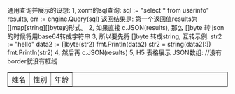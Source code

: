 通用查询并展示的设想:
1, xorm的sql查询: 
    sql := "select * from userinfo"
    results, err := engine.Query(sql)
    返回结果是: 第一个返回值results为[]map[string][]byte的形式。
2, 如果直接 c.JSON(results),  那么 []byte 转 json 的时候将用base64转成字符串
3, 所以要先将 []byte 转成string, 互转示例:
    str2 := "hello"
    data2 := []byte(str2)
    fmt.Println(data2)
    str2 = string(data2[:])
    fmt.Println(str2)
4, 然后再 c.JSON(results)
5, H5 表格展示 JSON数组:
    <!DOCTYPE html>
    <html>
        <head>
            <meta charset="UTF-8">
            <title></title>
            <script src="JQuery/jquery-1.11.3.js"></script>
            <script type="text/javascript">
                var stu = [
                    { "name": "张三", "sex": "男", "age": "20" },
                    { "name": "李四", "sex": "男", "age": "18" },
                    { "name": "王五", "sex": "男", "age": "19" }
                ];
                $(document).ready(function() {
                    var s = "";
                    for(var i = 0; i < stu.length; i++) {
                        s="<tr>";//重新装载每一行
                        for(var key in stu[i]){	 //此时key=属性名               	
                            s=s+"<td>"+stu[i][key]+"</td>";	                	
                        }
                      s+="</tr>";  
                      $("#tab").append(s);//把遍历到的每一行 加入
                   }
                });
            </script>
        </head>
        <body>
            <table  border="1px" id="tab">//没有border就没有框线
                <tr>
                    <td>姓名</td>
                    <td>性别</td>
                    <td>年龄</td>
                </tr>
            </table>
        </body>
    </html>

